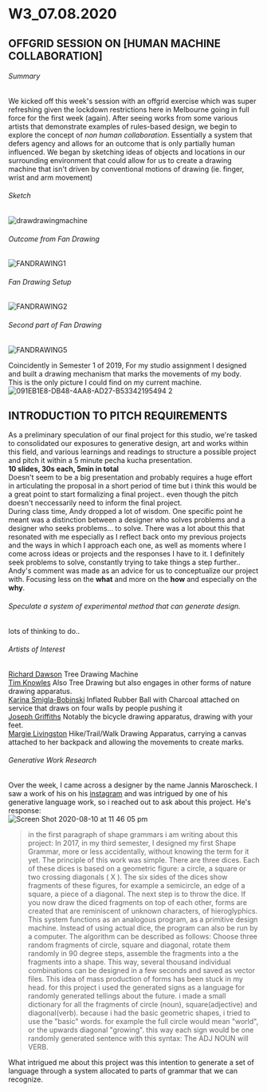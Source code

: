 # W3_07.08.2020</br>
## OFFGRID SESSION ON [HUMAN MACHINE COLLABORATION] 

###### Summary
We kicked off this week's session with an offgrid exercise which was super refreshing given the lockdown restrictions here in Melbourne going in full force for the first week (again). After seeing works from some various artists that demonstrate examples of rules-based design, we begin to explore the concept of *non human collaboration*. Essentially a system that defers agency and allows for an outcome that is only partially human influenced. We began by sketching ideas of objects and locations in our surrounding environment that could allow for us to create a drawing machine that isn't driven by conventional motions of drawing (ie. finger, wrist and arm movement)
###### Sketch
![drawdrawingmachine](https://user-images.githubusercontent.com/68724434/89787874-98cb6a80-db61-11ea-8afa-1a686178e291.png)
###### Outcome from *Fan Drawing*
![FANDRAWING1](https://user-images.githubusercontent.com/68724434/89785302-8b13e600-db5d-11ea-9d43-b2aa56f39986.jpg)
###### *Fan Drawing* Setup
![FANDRAWING2](https://user-images.githubusercontent.com/68724434/89785358-a252d380-db5d-11ea-8c1c-e8b4e86777a7.jpg)
###### Second part of *Fan Drawing*
![FANDRAWING5](https://user-images.githubusercontent.com/68724434/89785365-a7b01e00-db5d-11ea-990f-d845c56937e7.jpg)

Coincidently in Semester 1 of 2019, For my studio assignment I designed and built a drawing mechanism that marks the movements of my body.<br /> This is the only picture I could find on my current machine.<br />
![091EB1E8-DB48-4AA8-AD27-B53342195494 2](https://user-images.githubusercontent.com/68724434/89786124-c7941180-db5e-11ea-9e43-7ec5ad125e64.png)</br>

## INTRODUCTION TO PITCH REQUIREMENTS
As a preliminary speculation of our final project for this studio, we're tasked to consolidated our exposures to generative design, art and works within this field, and various learnings and readings to structure a possible project and pitch it within a 5 minute pecha kucha presentation.</br>
**10 slides, 30s each, 5min in total**</br>
Doesn't seem to be a big presentation and probably requires a huge effort in articulating the proposal in a short period of time but i think this would be a great point to start formalizing a final project.. even though the pitch doesn't neccessarily need to inform the final project.</br>
During class time, Andy dropped a lot of wisdom. One specific point he meant was a distinction between a designer who solves problems and a designer who seeks problems... to solve. There was a lot about this that resonated with me especially as I reflect back onto my previous projects and the ways in which I approach each one, as well as moments where I come across ideas or projects and the responses I have to it. I definitely seek problems to solve, constantly trying to take things a step further..</br> Andy's comment was made as an advice for us to conceptualize our project with. Focusing less on the **what** and more on the **how** and especially on the **why**.</br>
###### Speculate a system of experimental method that can generate design.</br>
lots of thinking to do..</br>

###### Artists of Interest
[Richard Dawson](https://wakeupscreaming.com/richard-dawson-the-tree-drawing-machine/) Tree Drawing Machine <br/>
[Tim Knowles](http://www.timknowles.co.uk/) Also Tree Drawing but also engages in other forms of nature drawing apparatus.<br/>
[Karina Smigla-Bobinski](https://www.smigla-bobinski.com/english/works/ADA/) Inflated Rubber Ball with Charcoal attached on service that draws on four walls by people pushing it<br/>
[Joseph Griffiths](https://josephlgriffiths.com/index.html) Notably the bicycle drawing apparatus, drawing with your feet.<br/>
[Margie Livingston](http://www.margie.net/index.html) Hike/Trail/Walk Drawing Apparatus, carrying a canvas attached to her backpack and allowing the movements to create marks.

###### Generative Work Research

Over the week, I came across a designer by the name Jannis Maroscheck. I saw a work of his on his [instagram](https://www.instagram.com/jannimaroscheck/) and was intrigued by one of his generative language work, so i reached out to ask about this project. He's response:<br/>
![Screen Shot 2020-08-10 at 11 46 05 pm](https://user-images.githubusercontent.com/68724434/89789266-b7cafc00-db63-11ea-81ae-2163950fab78.png)
>in the first paragraph of shape grammars i am writing about this project: In 2017, in my third semester, I designed my first Shape Grammar, more or less accidentally, without knowing the term for it yet. The principle of this work was simple.
There are three dices. Each of these dices is based on a geometric figure: a circle, a square or two crossing diagonals ( X ). The six sides of the dices show fragments of these figures, for example a semicircle, an edge of a square, a piece of a diagonal. The next step is to throw the dice. If you now draw the diced fragments on top of each other, forms are created that are reminiscent of unknown characters, of hieroglyphics.
This system functions as an analogous program, as a primitive design machine. Instead of using actual dice, the program can also be run by a computer. The algorithm can be described as follows: Choose three random fragments of circle, square and diagonal, rotate them randomly in 90 degree steps, assemble the fragments into a the fragments into a shape. This way, several thousand individual combinations can be designed in a few seconds and saved as vector files.
This idea of mass production of forms has been stuck in my head. for this project i used the generated signs as a language for randomly generated tellings about the future. i made a small dictionary for all the fragments of circle (noun), square(adjective) and diagonal(verb). because i had the basic geometric shapes, i tried to use the "basic" words. for example the full circle would mean "world", or the upwards diagonal "growing". this way each sign would be one randomly generated sentence with this syntax: The ADJ NOUN will VERB.

What intrigued me about this project was this intention to generate a set of language through a system allocated to parts of grammar that we can recognize.
